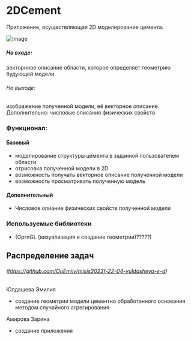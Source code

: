 # 2DCement
Приложение, осуществляющая 2D моделирование цемента.

![image](https://github.com/OuEmily/misis2023f-22-04-yuldasheva-e-d/assets/114305635/65d269d3-aa6e-4ef6-9321-b77633468457)
##### На входе: 
  векторнное описание области, которое определяет геометрию будующей модели.

###### На выходе: 
  изображение полученной модели, её векторное описание. Дополнительно: числовые описания физических свойств

### Функционал:

#### Базовый

  *  моделирование структуры цемента в заданной пользователем области
  *  отрисовка полученной модели в 2D
  *  возможность получать векторное описание полученной модели
  *  возможность просматривать полученную модель
    
#### Дополнительный

  * Числовое опиание физических свойств полученной модели

  
### Используемые библиотеки

* (OprnGL (визуализация и создание геометрии)?????)


## Распределение задач

###### (https://github.com/OuEmily/misis2023f-22-04-yuldasheva-e-d)
Юлдашева Эмилия
  - создание геометрии модели цементно обработанного основания методом случайного агрегирования

Амирова Зарина
  - создание приложения
